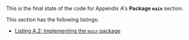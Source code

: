 
This is the final state of the code for Appendix A's **Package `main`** section.

This section has the following listings:

- [Listing A.2: Implementing the `main` package](../../all-listings/aa-modules-and-packages/02-implementing-the-main-package.md)
